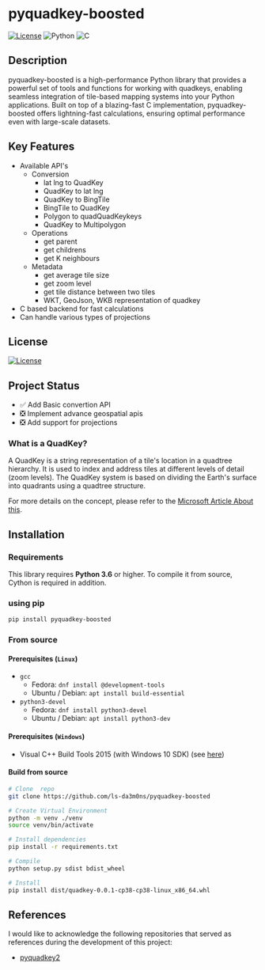
# pyquadkey-boosted
[![License](https://img.shields.io/badge/License-Apache_2.0-green.svg)](https://opensource.org/licenses/Apache-2.0)
![Python](https://img.shields.io/badge/python-3670A0?style=for-the-badge&logo=python&logoColor=ffdd54)
![C](https://img.shields.io/badge/c-%2300599C.svg?style=for-the-badge&logo=c&logoColor=white)
## Description
pyquadkey-boosted is a high-performance Python library that provides a powerful set of tools and functions for working with quadkeys, enabling seamless integration of tile-based mapping systems into your Python applications. Built on top of a blazing-fast C implementation, pyquadkey-boosted offers lightning-fast calculations, ensuring optimal performance even with large-scale datasets.

## Key Features
 * Available API's
   * Conversion
      * lat lng to QuadKey
      * QuadKey to lat lng
      * QuadKey to BingTile
      * BingTile to QuadKey
      * Polygon to quadQuadKeykeys
      * QuadKey to Multipolygon
   * Operations
      * get parent
      * get childrens
      * get K neighbours
   * Metadata
      * get average tile size
      * get zoom level
      * get tile distance between two tiles
      * WKT, GeoJson, WKB representation of quadkey
 * C based backend for fast calculations
 * Can handle various types of projections

## License

[![License](https://img.shields.io/badge/License-Apache_2.0-green.svg)](https://opensource.org/licenses/Apache-2.0)

## Project Status
 * ✅ Add Basic convertion API
 * ❎ Implement advance geospatial apis
 * ❎ Add support for projections

### What is a QuadKey?

A QuadKey is a string representation of a tile's location in a quadtree hierarchy. It is used to index and address tiles at different levels of detail (zoom levels). The QuadKey system is based on dividing the Earth's surface into quadrants using a quadtree structure.

For more details on the concept, please refer to
the [Microsoft Article About this](https://docs.microsoft.com/en-us/bingmaps/articles/bing-maps-tile-system).

## Installation
### Requirements
   This library requires **Python 3.6** or higher. To compile it from source, Cython is required in addition.

### using pip
```bash
pip install pyquadkey-boosted
```
### From source
#### Prerequisites (`Linux`)
* `gcc`
    * Fedora: `dnf install @development-tools`
    * Ubuntu / Debian: `apt install build-essential`
* `python3-devel`
    * Fedora: `dnf install python3-devel`
    * Ubuntu / Debian: `apt install python3-dev`

#### Prerequisites (`Windows`)
* Visual C++ Build Tools 2015 (with Windows 10 SDK) (see [here](https://devblogs.microsoft.com/python/unable-to-find-vcvarsall-bat/#i-need-a-package-that-has-no-wheel-what-can-i-do))
#### Build from source
```bash
# Clone  repo
git clone https://github.com/ls-da3m0ns/pyquadkey-boosted

# Create Virtual Environment
python -m venv ./venv
source venv/bin/activate

# Install dependencies
pip install -r requirements.txt

# Compile 
python setup.py sdist bdist_wheel

# Install 
pip install dist/quadkey-0.0.1-cp38-cp38-linux_x86_64.whl
```

## References

I would like to acknowledge the following repositories that served as references during the development of this project:
 - [pyquadkey2](https://github.com/muety/pyquadkey2)
